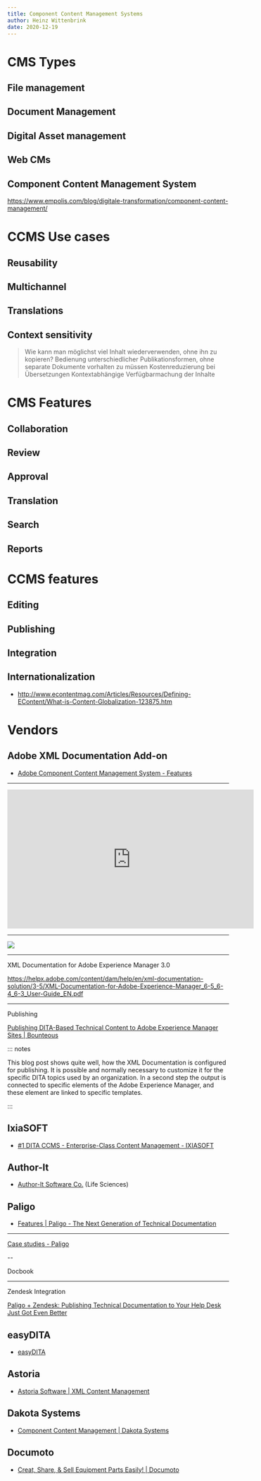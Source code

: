```yaml
---
title: Component Content Management Systems
author: Heinz Wittenbrink
date: 2020-12-19
---
```


# CMS Types

## File management

## Document Management

## Digital Asset management

## Web CMs

## Component Content Management System



https://www.empolis.com/blog/digitale-transformation/component-content-management/

# CCMS Use cases

## Reusability

## Multichannel

## Translations

## Context sensitivity

> Wie kann man möglichst viel Inhalt wiederverwenden, ohne ihn zu kopieren?
Bedienung unterschiedlicher Publikationsformen, ohne separate Dokumente vorhalten zu müssen
Kostenreduzierung bei Übersetzungen
Kontextabhängige Verfügbarmachung der Inhalte

# CMS Features

## Collaboration

## Review
## Approval
## Translation
## Search
## Reports

# CCMS features

## Editing
## Publishing
## Integration
## Internationalization

- http://www.econtentmag.com/Articles/Resources/Defining-EContent/What-is-Content-Globalization-123875.htm

# Vendors

## Adobe XML Documentation Add-on

- [Adobe Component Content Management System - Features](https://www.adobe.com/products/xml-documentation-for-experience-manager/features.html# "Adobe Component Content Management System - Features")

---

<iframe width="560" height="315" src="https://www.youtube.com/embed/fPl62WRVqDg" frameborder="0" allow="accelerometer; autoplay; clipboard-write; encrypted-media; gyroscope; picture-in-picture" allowfullscreen></iframe>

---

![](https://blogsimages.adobe.com/techcomm/files/2016/07/XML-Documentation-Add-On-for-Adobe-Experience-Manager_Overview-Graphic.jpg)


---

XML Documentation for Adobe Experience Manager 3.0

<https://helpx.adobe.com/content/dam/help/en/xml-documentation-solution/3-5/XML-Documentation-for-Adobe-Experience-Manager_6-5_6-4_6-3_User-Guide_EN.pdf>

---

Publishing

[Publishing DITA-Based Technical Content to Adobe Experience Manager Sites | Bounteous](https://www.bounteous.com/insights/2020/06/04/publishing-dita-based-content-aem-sites/ "Publishing DITA-Based Technical Content to Adobe Experience Manager Sites | Bounteous")


::: notes

This blog post shows quite well, how the XML Documentation is configured for publishing. It is possible and normally necessary to customize it for the specific DITA topics used by an organization. In a second step the output is connected to specific elements of the Adobe Experience Manager, and these element are linked to specific templates.


:::


## IxiaSOFT

- [#1 DITA CCMS - Enterprise-Class Content Management - IXIASOFT](https://www.ixiasoft.com/ "#1 DITA CCMS - Enterprise-Class Content Management - IXIASOFT")

## Author-It

- [Author-It Software Co.](https://www.author-it.com/ "Author-It Software Co.") (Life Sciences)

## Paligo

- [Features | Paligo - The Next Generation of Technical Documentation](https://paligo.net/product "Features | Paligo - The Next Generation of Technical Documentation")

---


[Case studies - Paligo](https://paligo.net/case-studies/ "Case studies - Paligo")

--


Docbook

---

Zendesk Integration

[Paligo + Zendesk: Publishing Technical Documentation to Your Help Desk Just Got Even Better](https://paligo.net/blog/news-and-updates/paligo-zendesk-publishing-technical-documentation-to-your-help-desk-just-got-even-better/ "Paligo + Zendesk: Publishing Technical Documentation to Your Help Desk Just Got Even Better")


## easyDITA

- [easyDITA](https://easydita.com/ "Publishing Documentation Just Got Faster | easyDITA")

## Astoria

-  [Astoria Software | XML Content Management](https://www.astoriasoftware.com/ "Astoria Software | XML Content Management")

## Dakota Systems

-  [Component Content Management | Dakota Systems](https://www.daksys.com/component-content-management/ "Component Content Management | Dakota Systems")

## Documoto

-  [Creat, Share, & Sell Equipment Parts Easily! | Documoto](https://documoto.com/ "Creat, Share, & Sell Equipment Parts Easily! | Documoto")
